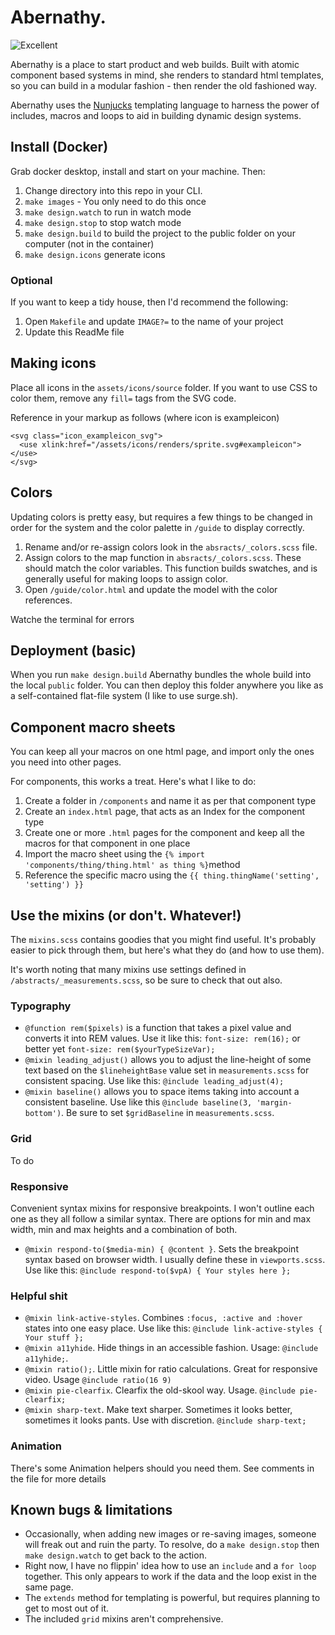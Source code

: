 # Abernathy.

![Excellent](https://media.giphy.com/media/l2SqblV4jfjdExmr6/giphy.gif "Delores")

Abernathy is a place to start product and web builds. Built with atomic component based systems in mind, she renders to standard html templates, so you can build in a modular fashion - then render the old fashioned way.

Abernathy uses the [Nunjucks](https://mozilla.github.io/nunjucks/) templating language to harness the power of includes, macros and loops to aid in building dynamic design systems.

## Install (Docker)
Grab docker desktop, install and start on your machine. Then:

1. Change directory into this repo in your CLI.
2. `make images` - You only need to do this once
3. `make design.watch` to run in watch mode
4. `make design.stop` to stop watch mode
5. `make design.build` to build the project to the public folder on your computer (not in the container)
6. `make design.icons` generate icons

### Optional
If you want to keep a tidy house, then I'd recommend the following:

1. Open `Makefile` and update `IMAGE?=` to the name of your project
2. Update this ReadMe file


## Making icons
Place all icons in the `assets/icons/source` folder.
If you want to use CSS to color them, remove any `fill=` tags from the SVG code.

Reference in your markup as follows (where icon is exampleicon)

```
<svg class="icon_exampleicon_svg">
  <use xlink:href="/assets/icons/renders/sprite.svg#exampleicon"></use>
</svg>
```

## Colors
Updating colors is pretty easy, but requires a few things to be changed in order for the system and the color palette in `/guide` to display correctly.

1. Rename and/or re-assign colors look in the `absracts/_colors.scss` file.
2. Assign colors to the map function in `absracts/_colors.scss`. These should match the color variables. This function builds swatches, and is generally useful for making loops to assign color.
3. Open `/guide/color.html` and update the model with the color references.

Watche the terminal for errors

## Deployment (basic)
When you run `make design.build` Abernathy bundles the whole build into the local `public` folder. You can then deploy this folder anywhere you like as a self-contained flat-file system (I like to use surge.sh).

## Component macro sheets
You can keep all your macros on one html page, and import only the ones you need into other pages.

For components, this works a treat. Here's what I like to do:

1. Create a folder in `/components` and name it as per that component type
2. Create an `index.html` page, that acts as an Index for the component type
3. Create one or more `.html` pages for the component and keep all the macros for that component in one place
4. Import the macro sheet using the `{% import 'components/thing/thing.html' as thing %}`method
5. Reference the specific macro using the `{{ thing.thingName('setting', 'setting') }}`

## Use the mixins (or don't. Whatever!)
The `mixins.scss` contains goodies that you might find useful. It's probably easier to pick through them, but here's what they do (and how to use them).

It's worth noting that many mixins use settings defined in `/abstracts/_measurements.scss`, so be sure to check that out also.

### Typography
- `@function rem($pixels)` is a function that takes a pixel value and converts it into REM values. Use it like this: `font-size: rem(16);` or better yet `font-size: rem($yourTypeSizeVar);`
- `@mixin leading_adjust()` allows you to adjust the line-height of some text based on the `$lineheightBase` value set in `measurements.scss` for consistent spacing. Use like this: `@include leading_adjust(4);`
- `@mixin baseline()` allows you to space items taking into account a consistent baseline. Use like this `@include baseline(3, 'margin-bottom')`. Be sure to set `$gridBaseline` in `measurements.scss`.

### Grid
To do

### Responsive
Convenient syntax mixins for responsive breakpoints. I won't outline each one as they all follow a similar syntax. There are options for min and max width, min and max heights and a combination of both.
- `@mixin respond-to($media-min) { @content }`. Sets the breakpoint syntax based on browser width. I usually define these in `viewports.scss`. Use like this: `@include respond-to($vpA) { Your styles here };`

### Helpful shit
- `@mixin link-active-styles`. Combines `:focus, :active and :hover` states into one easy place. Use like this: `@include link-active-styles { Your stuff };`
- `@mixin a11yhide`. Hide things in an accessible fashion. Usage: `@include a11yhide;`.
- `@mixin ratio();`. Little mixin for ratio calculations. Great for responsive video. Usage `@include ratio(16 9)`
- `@mixin pie-clearfix`. Clearfix the old-skool way. Usage. `@include pie-clearfix;`
- `@mixin sharp-text`. Make text sharper. Sometimes it looks better, sometimes it looks pants. Use with discretion. `@include sharp-text;`

### Animation
There's some Animation helpers should you need them. See comments in the file for more details

## Known bugs & limitations
- Occasionally, when adding new images or re-saving images, someone will freak out and ruin the party. To resolve, do a `make design.stop` then `make design.watch` to get back to the action.
- Right now, I have no flippin' idea how to use an `include` and a `for loop` together. This only appears to work if the data and the loop exist in the same page.
- The `extends` method for templating is powerful, but requires planning to get to most out of it.
- The included `grid` mixins aren't comprehensive.
